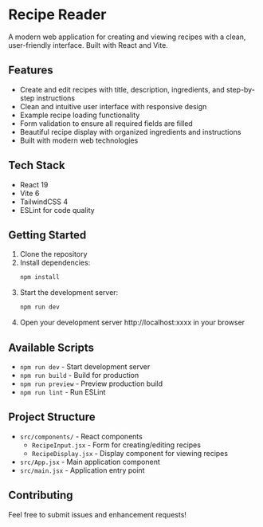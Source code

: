 # Recipe Reader

A modern web application for creating and viewing recipes with a clean, user-friendly interface. Built with React and Vite.

## Features

- Create and edit recipes with title, description, ingredients, and step-by-step instructions
- Clean and intuitive user interface with responsive design
- Example recipe loading functionality
- Form validation to ensure all required fields are filled
- Beautiful recipe display with organized ingredients and instructions
- Built with modern web technologies

## Tech Stack

- React 19
- Vite 6
- TailwindCSS 4
- ESLint for code quality

## Getting Started

1. Clone the repository
2. Install dependencies:
   ```bash
   npm install
   ```
3. Start the development server:
   ```bash
   npm run dev
   ```
4. Open your development server http://localhost:xxxx in your browser

## Available Scripts

- `npm run dev` - Start development server
- `npm run build` - Build for production
- `npm run preview` - Preview production build
- `npm run lint` - Run ESLint

## Project Structure

- `src/components/` - React components
  - `RecipeInput.jsx` - Form for creating/editing recipes
  - `RecipeDisplay.jsx` - Display component for viewing recipes
- `src/App.jsx` - Main application component
- `src/main.jsx` - Application entry point

## Contributing

Feel free to submit issues and enhancement requests!
